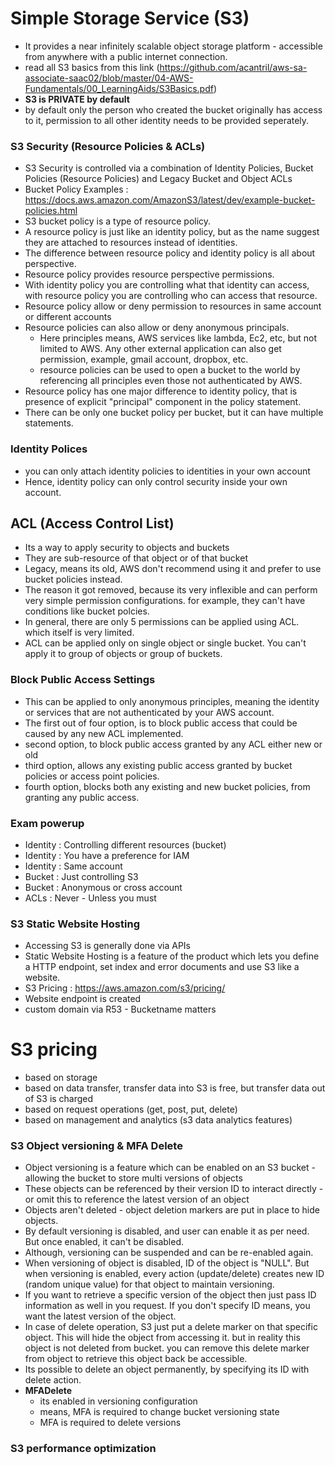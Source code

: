 # Simple Storage Service (S3)
- It provides a near infinitely scalable object storage platform - accessible from anywhere with a public internet connection.
- read all S3 basics from this link (https://github.com/acantril/aws-sa-associate-saac02/blob/master/04-AWS-Fundamentals/00_LearningAids/S3Basics.pdf)
- **S3 is PRIVATE by default**
- by default only the person who created the bucket originally has access to it, permission to all other identity needs to be provided seperately.


### S3 Security (Resource Policies & ACLs)
- S3 Security is controlled via a combination of Identity Policies, Bucket Policies (Resource Policies) and Legacy Bucket and Object ACLs
- Bucket Policy Examples : https://docs.aws.amazon.com/AmazonS3/latest/dev/example-bucket-policies.html
- S3 bucket policy is a type of resource policy.
- A resource policy is just like an identity policy, but as the name suggest they are attached to resources instead of identities.
- The difference between resource policy and identity policy is all about perspective.
- Resource policy provides resource perspective permissions.
- With identity policy you are controlling what that identity can access, with resource policy you are controlling who can access that resource.
- Resource policy allow or deny permission to resources in same account or different accounts
- Resource policies can also allow or deny anonymous principals. 
  - Here principles means, AWS services like lambda, Ec2, etc, but not limited to AWS. Any other external application can also get permission, example, gmail account, dropbox, etc.
  - resource policies can be used to open a bucket to the world by referencing all principles even those not authenticated by AWS.
- Resource policy has one major difference to identity policy, that is presence of explicit "principal" component in the policy statement.
- There can be only one bucket policy per bucket, but it can have multiple statements.

### Identity Polices
- you can only attach identity policies to identities in your own account
- Hence, identity policy can only control security inside your own account.


## ACL (Access Control List)
- Its a way to apply security to objects and buckets
- They are sub-resource of that object or of that bucket
- Legacy, means its old, AWS don't recommend using it and prefer to use bucket policies instead.
- The reason it got removed, because its very inflexible and can perform very simple permission configurations. for example, they can't have conditions like bucket polcies.
- In general, there are only 5 permissions can be applied using ACL. which itself is very limited.
- ACL can be applied only on single object or single bucket. You can't apply it to group of objects or group of buckets.

### Block Public Access Settings
- This can be applied to only anonymous principles, meaning the identity or services that are not authenticated by your AWS account.
- The first out of four option, is to block public access that could be caused by any new ACL implemented.
- second option, to block public access granted by any ACL either new or old
- third option, allows any existing public access granted by bucket policies or access point policies. 
- fourth option, blocks both any existing and new bucket policies, from granting any public access.

### Exam powerup 
- Identity : Controlling different resources (bucket)
- Identity : You have a preference for IAM
- Identity : Same account
- Bucket : Just controlling S3
- Bucket : Anonymous or cross account
- ACLs : Never - Unless you must

### S3 Static Website Hosting
- Accessing S3 is generally done via APIs
- Static Website Hosting is a feature of the product which lets you define a HTTP endpoint, set index and error documents and use S3 like a website.
- S3 Pricing : https://aws.amazon.com/s3/pricing/
- Website endpoint is created
- custom domain via R53 - Bucketname matters

# S3 pricing
- based on storage
- based on data transfer, transfer data into S3 is free, but transfer data out of S3 is charged
- based on request operations (get, post, put, delete)
- based on management and analytics (s3 data analytics features)

### S3 Object versioning & MFA Delete
- Object versioning is a feature which can be enabled on an S3 bucket - allowing the bucket to store multi versions of objects
- These objects can be referenced by their version ID to interact directly - or omit this to reference the latest version of an object
- Objects aren't deleted - object deletion markers are put in place to hide objects.
- By default versioning is disabled, and user can enable it as per need. But once enabled, it can't be disabled.
- Although, versioning can be suspended and can be re-enabled again.
- When versioning of object is disabled, ID of the object is "NULL". But when versioning is enabled, every action (update/delete) creates new ID (random unique value) for that object to maintain versioning.
- If you want to retrieve a specific version of the object then just pass ID information as well in you request. If you don't specify ID means, you want the latest version of the object.
- In case of delete operation, S3 just put a delete marker on that specific object. This will hide the object from accessing it. but in reality this object is not deleted from bucket. you can remove this delete marker from object to retrieve this object back be accessible.
- Its possible to delete an object permanently, by specifying its ID with delete action.
- **MFADelete** 
  - its enabled in versioning configuration
  - means, MFA is required to change bucket versioning state
  - MFA is required to delete versions

### S3 performance optimization




